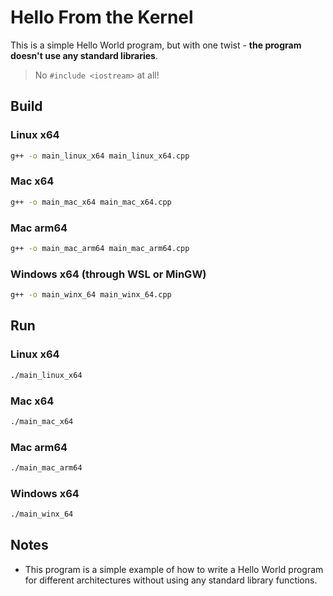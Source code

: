 # Hello From the Kernel

This is a simple Hello World program, but with one twist - **the program doesn't use any standard libraries**.
> No `#include <iostream>` at all!

## Build

### Linux x64
```bash
g++ -o main_linux_x64 main_linux_x64.cpp
```
### Mac x64
```bash
g++ -o main_mac_x64 main_mac_x64.cpp
```
### Mac arm64
```bash
g++ -o main_mac_arm64 main_mac_arm64.cpp
```
### Windows x64 (through WSL or MinGW)
```bash
g++ -o main_winx_64 main_winx_64.cpp
```

## Run

### Linux x64
```bash
./main_linux_x64
```
### Mac x64
```bash
./main_mac_x64
```
### Mac arm64
```bash
./main_mac_arm64
```
### Windows x64
```bash
./main_winx_64
```

## Notes
- This program is a simple example of how to write a Hello World program for different architectures without using any standard library functions.
